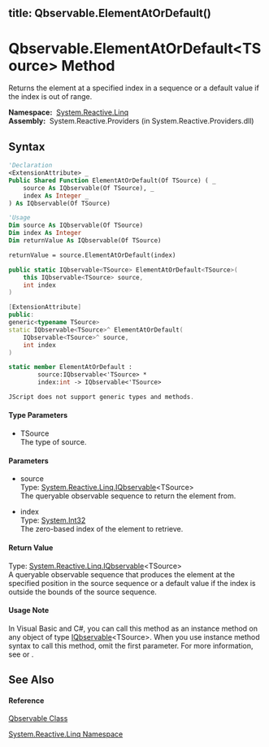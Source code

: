 title: Qbservable.ElementAtOrDefault<TSource>()
---
# Qbservable.ElementAtOrDefault\<TSource\> Method

Returns the element at a specified index in a sequence or a default value if the index is out of range.

**Namespace:**  [System.Reactive.Linq](System.Reactive.Linq/System.Reactive.Linq)  
**Assembly:**  System.Reactive.Providers (in System.Reactive.Providers.dll)

## Syntax

```vb
'Declaration
<ExtensionAttribute> _
Public Shared Function ElementAtOrDefault(Of TSource) ( _
    source As IQbservable(Of TSource), _
    index As Integer _
) As IQbservable(Of TSource)
```

```vb
'Usage
Dim source As IQbservable(Of TSource)
Dim index As Integer
Dim returnValue As IQbservable(Of TSource)

returnValue = source.ElementAtOrDefault(index)
```

```csharp
public static IQbservable<TSource> ElementAtOrDefault<TSource>(
    this IQbservable<TSource> source,
    int index
)
```

```c++
[ExtensionAttribute]
public:
generic<typename TSource>
static IQbservable<TSource>^ ElementAtOrDefault(
    IQbservable<TSource>^ source, 
    int index
)
```

```fsharp
static member ElementAtOrDefault : 
        source:IQbservable<'TSource> * 
        index:int -> IQbservable<'TSource> 
```

```javascript
JScript does not support generic types and methods.
```

#### Type Parameters

- TSource  
  The type of source.

#### Parameters

- source  
  Type: [System.Reactive.Linq.IQbservable](IQbservable/IQbservable(TSource))\<TSource\>  
  The queryable observable sequence to return the element from.

- index  
  Type: [System.Int32](https://msdn.microsoft.com/en-us/library/td2s409d)  
  The zero-based index of the element to retrieve.

#### Return Value

Type: [System.Reactive.Linq.IQbservable](IQbservable/IQbservable(TSource))\<TSource\>  
A queryable observable sequence that produces the element at the specified position in the source sequence or a default value if the index is outside the bounds of the source sequence.

#### Usage Note

In Visual Basic and C\#, you can call this method as an instance method on any object of type [IQbservable](IQbservable/IQbservable(TSource))\<TSource\>. When you use instance method syntax to call this method, omit the first parameter. For more information, see [](https://msdn.microsoft.com/en-us/library/Bb384936) or [](https://msdn.microsoft.com/en-us/library/Bb383977).

## See Also

#### Reference

[Qbservable Class](Qbservable/Qbservable)

[System.Reactive.Linq Namespace](System.Reactive.Linq/System.Reactive.Linq)








